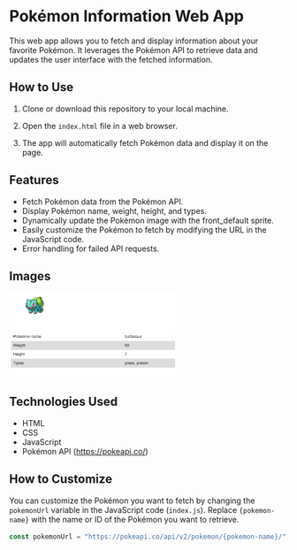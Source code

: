 # Pokémon Information Web App

This web app allows you to fetch and display information about your favorite Pokémon. It leverages the Pokémon API to retrieve data and updates the user interface with the fetched information.

## How to Use

1. Clone or download this repository to your local machine.

2. Open the `index.html` file in a web browser.

3. The app will automatically fetch Pokémon data and display it on the page.

## Features

- Fetch Pokémon data from the Pokémon API.
- Display Pokémon name, weight, height, and types.
- Dynamically update the Pokémon image with the front_default sprite.
- Easily customize the Pokémon to fetch by modifying the URL in the JavaScript code.
- Error handling for failed API requests.

## Images

<img
  src="src\asset\image.png"
  alt="covid-19 App"
  title="Optional title"
  style="display: inline-block; margin: 0 auto; max-width: 300px">

## Technologies Used

- HTML
- CSS
- JavaScript
- Pokémon API (https://pokeapi.co/)

## How to Customize

You can customize the Pokémon you want to fetch by changing the `pokemonUrl` variable in the JavaScript code (`index.js`). Replace `{pokemon-name}` with the name or ID of the Pokémon you want to retrieve.

```javascript
const pokemonUrl = "https://pokeapi.co/api/v2/pokemon/{pokemon-name}/";
